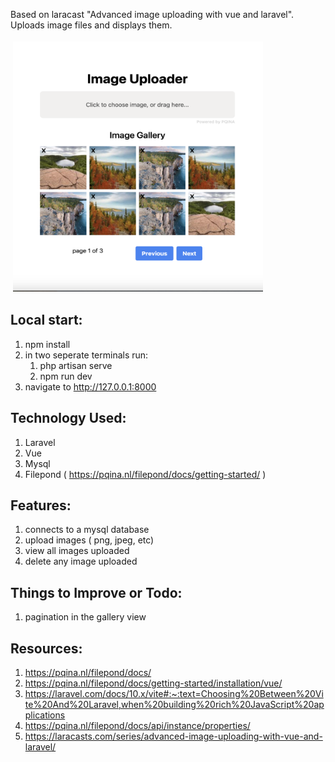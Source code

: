 Based on laracast "Advanced image uploading with vue and laravel". Uploads image files and displays them.

<img src="./readme-image.png" alt="Gallery" height="400" width="400" style="vertical-align:top; margin:4px">

## Local start:

1. npm install
2. in two seperate terminals run: 
   1. php artisan serve
   2. npm run dev
3. navigate to http://127.0.0.1:8000


## Technology Used:

1. Laravel
2. Vue
3. Mysql
4. Filepond ( https://pqina.nl/filepond/docs/getting-started/ )

## Features:

1. connects to a mysql database
2. upload images ( png, jpeg, etc)
3. view all images uploaded
4. delete any image uploaded

## Things to Improve or Todo:

1. pagination in the gallery view

## Resources:

1. https://pqina.nl/filepond/docs/
2. https://pqina.nl/filepond/docs/getting-started/installation/vue/
3. https://laravel.com/docs/10.x/vite#:~:text=Choosing%20Between%20Vite%20And%20Laravel,when%20building%20rich%20JavaScript%20applications
4. https://pqina.nl/filepond/docs/api/instance/properties/
5. https://laracasts.com/series/advanced-image-uploading-with-vue-and-laravel/
